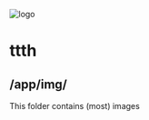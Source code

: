 ![logo](https://raw.githubusercontent.com/yafp/ttth/master/.github/images/logo/128x128.png)

# ttth

## /app/img/

This folder contains (most) images
